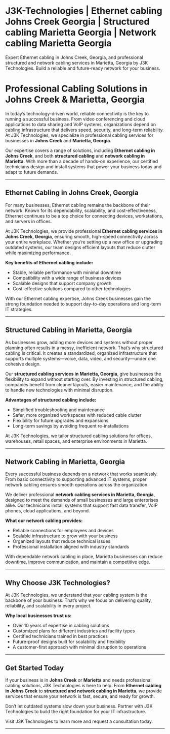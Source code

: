 # J3K-Technologies | Ethernet cabling Johns Creek Georgia | Structured cabling Marietta Georgia | Network cabling Marietta Georgia 

Expert Ethernet cabling in Johns Creek, Georgia, and professional structured and network cabling services in Marietta, Georgia by J3K Technologies. Build a reliable and future-ready network for your business.

# Professional Cabling Solutions in Johns Creek & Marietta, Georgia  

In today’s technology-driven world, reliable connectivity is the key to running a successful business. From video conferencing and cloud applications to data sharing and VoIP systems, organizations depend on cabling infrastructure that delivers speed, security, and long-term reliability. At J3K Technologies, we specialize in professional cabling services for businesses in **Johns Creek** and **Marietta, Georgia**.  

Our expertise covers a range of solutions, including **Ethernet cabling in Johns Creek**, and both **structured cabling** and **network cabling in Marietta**. With more than a decade of hands-on experience, our certified technicians design and install systems that power your business today and adapt to future demands.  

---

## Ethernet Cabling in Johns Creek, Georgia  

For many businesses, Ethernet cabling remains the backbone of their network. Known for its dependability, scalability, and cost-effectiveness, Ethernet continues to be a top choice for connecting devices, workstations, and servers in offices.  

At J3K Technologies, we provide professional **Ethernet cabling services in Johns Creek, Georgia**, ensuring smooth, high-speed connectivity across your entire workplace. Whether you’re setting up a new office or upgrading outdated systems, our team designs efficient layouts that reduce clutter while maximizing performance.  

**Key benefits of Ethernet cabling include:**  
- Stable, reliable performance with minimal downtime  
- Compatibility with a wide range of business devices  
- Scalable designs that support company growth  
- Cost-effective solutions compared to other technologies  

With our Ethernet cabling expertise, Johns Creek businesses gain the strong foundation needed to support day-to-day operations and long-term IT strategies.  

---

## Structured Cabling in Marietta, Georgia  

As businesses grow, adding more devices and systems without proper planning often results in a messy, inefficient network. That’s why structured cabling is critical. It creates a standardized, organized infrastructure that supports multiple systems—voice, data, video, and security—under one cohesive design.  

Our **structured cabling services in Marietta, Georgia**, give businesses the flexibility to expand without starting over. By investing in structured cabling, companies benefit from cleaner layouts, easier maintenance, and the ability to handle new technologies with minimal disruption.  

**Advantages of structured cabling include:**  
- Simplified troubleshooting and maintenance  
- Safer, more organized workspaces with reduced cable clutter  
- Flexibility for future upgrades and expansions  
- Long-term savings by avoiding frequent re-installations  

At J3K Technologies, we tailor structured cabling solutions for offices, warehouses, retail spaces, and enterprise environments in Marietta.  

---

## Network Cabling in Marietta, Georgia  

Every successful business depends on a network that works seamlessly. From basic connectivity to supporting advanced IT systems, proper network cabling ensures smooth operations across the organization.  

We deliver professional **network cabling services in Marietta, Georgia**, designed to meet the demands of small businesses and large enterprises alike. Our technicians install systems that support fast data transfer, VoIP phones, cloud applications, and beyond.  

**What our network cabling provides:**  
- Reliable connections for employees and devices  
- Scalable infrastructure to grow with your business  
- Organized layouts that reduce technical issues  
- Professional installation aligned with industry standards  

With dependable network cabling in place, Marietta businesses can reduce downtime, improve communication, and maintain a competitive edge.  

---

## Why Choose J3K Technologies?  

At J3K Technologies, we understand that your cabling system is the backbone of your business. That’s why we focus on delivering quality, reliability, and scalability in every project.  

**Why local businesses trust us:**  
- Over 10 years of expertise in cabling solutions  
- Customized plans for different industries and facility types  
- Certified technicians trained in best practices  
- Future-proof designs built for scalability and flexibility  
- A customer-first approach with minimal disruption to operations  

---

## Get Started Today  

If your business is in **Johns Creek** or **Marietta** and needs professional cabling solutions, J3K Technologies is here to help. From **Ethernet cabling in Johns Creek** to **structured and network cabling in Marietta**, we provide services that ensure your network is fast, secure, and ready for growth.  

Don’t let outdated systems slow down your business. Partner with J3K Technologies to build the right foundation for your IT infrastructure.  

Visit J3K Technologies to learn more and request a consultation today.  

---

